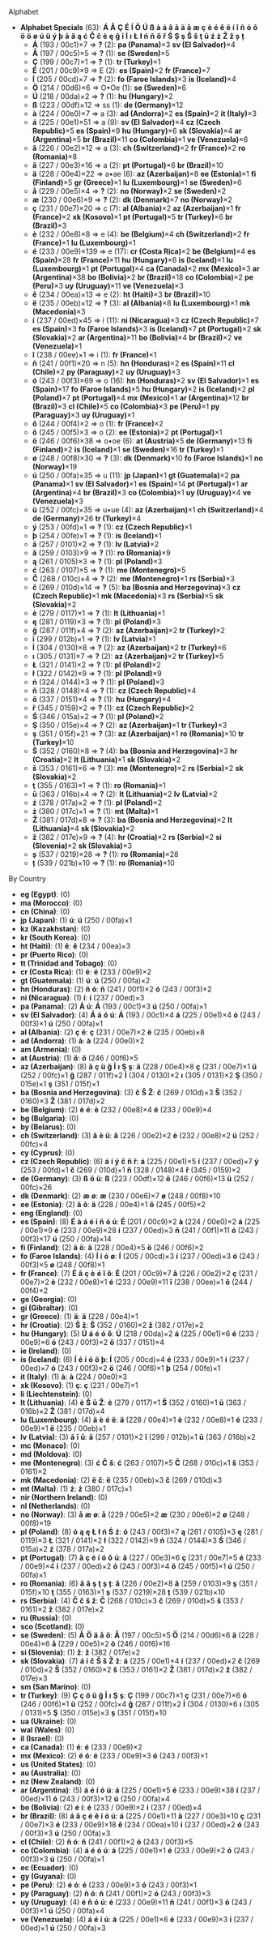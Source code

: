 Alphabet

- **Alphabet Specials** (63):  **Á**  **Å**  **Ç**  **É**  **Í**  **Ö**  **Ú**  **ß**  **à**  **á**  **â**  **ã**  **ä**  **å**  **æ**  **ç**  **è**  **é**  **ê**  **ë**  **í**  **î**  **ñ**  **ó**  **ô**  **õ**  **ö**  **ø**  **ú**  **ü**  **ý**  **þ**  **ā**  **ă**  **ą**  **ć**  **Č**  **č**  **ė**  **ę**  **ğ**  **ī**  **İ**  **ı**  **Ł**  **ł**  **ń**  **ň**  **ő**  **ř**  **Ś**  **Ş**  **ş**  **Š**  **š**  **ţ**  **ū**  **ź**  **ż**  **Ž**  **ž**  **ș**  **ț** 
  - **Á** (193 / 00c1)×7 ⇒ **?** (2):  **pa (Panama)**<!-- -->×3 **sv (El Salvador)**<!-- -->×4
  - **Å** (197 / 00c5)×5 ⇒ **?** (1):  **se (Sweden)**<!-- -->×5
  - **Ç** (199 / 00c7)×1 ⇒ **?** (1):  **tr (Turkey)**<!-- -->×1
  - **É** (201 / 00c9)×9 ⇒ E (2):  **es (Spain)**<!-- -->×2 **fr (France)**<!-- -->×7
  - **Í** (205 / 00cd)×7 ⇒ **?** (2):  **fo (Faroe Islands)**<!-- -->×3 **is (Iceland)**<!-- -->×4
  - **Ö** (214 / 00d6)×6 ⇒ O•Oe (1):  **se (Sweden)**<!-- -->×6
  - **Ú** (218 / 00da)×2 ⇒ **?** (1):  **hu (Hungary)**<!-- -->×2
  - **ß** (223 / 00df)×12 ⇒ ss (1):  **de (Germany)**<!-- -->×12
  - **à** (224 / 00e0)×7 ⇒ a (3):  **ad (Andorra)**<!-- -->×2 **es (Spain)**<!-- -->×2 **it (Italy)**<!-- -->×3
  - **á** (225 / 00e1)×51 ⇒ a (9):  **sv (El Salvador)**<!-- -->×4 **cz (Czech Republic)**<!-- -->×5 **es (Spain)**<!-- -->×9 **hu (Hungary)**<!-- -->×6 **sk (Slovakia)**<!-- -->×4 **ar (Argentina)**<!-- -->×5 **br (Brazil)**<!-- -->×11 **co (Colombia)**<!-- -->×1 **ve (Venezuela)**<!-- -->×6
  - **â** (226 / 00e2)×12 ⇒ a (3):  **ch (Switzerland)**<!-- -->×2 **fr (France)**<!-- -->×2 **ro (Romania)**<!-- -->×8
  - **ã** (227 / 00e3)×16 ⇒ a (2):  **pt (Portugal)**<!-- -->×6 **br (Brazil)**<!-- -->×10
  - **ä** (228 / 00e4)×22 ⇒ a•ae (6):  **az (Azerbaijan)**<!-- -->×8 **ee (Estonia)**<!-- -->×1 **fi (Finland)**<!-- -->×5 **gr (Greece)**<!-- -->×1 **lu (Luxembourg)**<!-- -->×1 **se (Sweden)**<!-- -->×6
  - **å** (229 / 00e5)×4 ⇒ **?** (2):  **no (Norway)**<!-- -->×2 **se (Sweden)**<!-- -->×2
  - **æ** (230 / 00e6)×9 ⇒ **?** (2):  **dk (Denmark)**<!-- -->×7 **no (Norway)**<!-- -->×2
  - **ç** (231 / 00e7)×20 ⇒ c (7):  **al (Albania)**<!-- -->×2 **az (Azerbaijan)**<!-- -->×1 **fr (France)**<!-- -->×2 **xk (Kosovo)**<!-- -->×1 **pt (Portugal)**<!-- -->×5 **tr (Turkey)**<!-- -->×6 **br (Brazil)**<!-- -->×3
  - **è** (232 / 00e8)×8 ⇒ e (4):  **be (Belgium)**<!-- -->×4 **ch (Switzerland)**<!-- -->×2 **fr (France)**<!-- -->×1 **lu (Luxembourg)**<!-- -->×1
  - **é** (233 / 00e9)×139 ⇒ e (17):  **cr (Costa Rica)**<!-- -->×2 **be (Belgium)**<!-- -->×4 **es (Spain)**<!-- -->×28 **fr (France)**<!-- -->×11 **hu (Hungary)**<!-- -->×6 **is (Iceland)**<!-- -->×1 **lu (Luxembourg)**<!-- -->×1 **pt (Portugal)**<!-- -->×4 **ca (Canada)**<!-- -->×2 **mx (Mexico)**<!-- -->×3 **ar (Argentina)**<!-- -->×38 **bo (Bolivia)**<!-- -->×2 **br (Brazil)**<!-- -->×18 **co (Colombia)**<!-- -->×2 **pe (Peru)**<!-- -->×3 **uy (Uruguay)**<!-- -->×11 **ve (Venezuela)**<!-- -->×3
  - **ê** (234 / 00ea)×13 ⇒ e (2):  **ht (Haiti)**<!-- -->×3 **br (Brazil)**<!-- -->×10
  - **ë** (235 / 00eb)×12 ⇒ **?** (3):  **al (Albania)**<!-- -->×8 **lu (Luxembourg)**<!-- -->×1 **mk (Macedonia)**<!-- -->×3
  - **í** (237 / 00ed)×45 ⇒ i (11):  **ni (Nicaragua)**<!-- -->×3 **cz (Czech Republic)**<!-- -->×7 **es (Spain)**<!-- -->×3 **fo (Faroe Islands)**<!-- -->×3 **is (Iceland)**<!-- -->×7 **pt (Portugal)**<!-- -->×2 **sk (Slovakia)**<!-- -->×2 **ar (Argentina)**<!-- -->×11 **bo (Bolivia)**<!-- -->×4 **br (Brazil)**<!-- -->×2 **ve (Venezuela)**<!-- -->×1
  - **î** (238 / 00ee)×1 ⇒ i (1):  **fr (France)**<!-- -->×1
  - **ñ** (241 / 00f1)×20 ⇒ n (5):  **hn (Honduras)**<!-- -->×2 **es (Spain)**<!-- -->×11 **cl (Chile)**<!-- -->×2 **py (Paraguay)**<!-- -->×2 **uy (Uruguay)**<!-- -->×3
  - **ó** (243 / 00f3)×69 ⇒ o (16):  **hn (Honduras)**<!-- -->×2 **sv (El Salvador)**<!-- -->×1 **es (Spain)**<!-- -->×17 **fo (Faroe Islands)**<!-- -->×5 **hu (Hungary)**<!-- -->×2 **is (Iceland)**<!-- -->×2 **pl (Poland)**<!-- -->×7 **pt (Portugal)**<!-- -->×4 **mx (Mexico)**<!-- -->×1 **ar (Argentina)**<!-- -->×12 **br (Brazil)**<!-- -->×3 **cl (Chile)**<!-- -->×5 **co (Colombia)**<!-- -->×3 **pe (Peru)**<!-- -->×1 **py (Paraguay)**<!-- -->×3 **uy (Uruguay)**<!-- -->×1
  - **ô** (244 / 00f4)×2 ⇒ o (1):  **fr (France)**<!-- -->×2
  - **õ** (245 / 00f5)×3 ⇒ o (2):  **ee (Estonia)**<!-- -->×2 **pt (Portugal)**<!-- -->×1
  - **ö** (246 / 00f6)×38 ⇒ o•oe (6):  **at (Austria)**<!-- -->×5 **de (Germany)**<!-- -->×13 **fi (Finland)**<!-- -->×2 **is (Iceland)**<!-- -->×1 **se (Sweden)**<!-- -->×16 **tr (Turkey)**<!-- -->×1
  - **ø** (248 / 00f8)×30 ⇒ **?** (3):  **dk (Denmark)**<!-- -->×10 **fo (Faroe Islands)**<!-- -->×1 **no (Norway)**<!-- -->×19
  - **ú** (250 / 00fa)×35 ⇒ u (11):  **jp (Japan)**<!-- -->×1 **gt (Guatemala)**<!-- -->×2 **pa (Panama)**<!-- -->×1 **sv (El Salvador)**<!-- -->×1 **es (Spain)**<!-- -->×14 **pt (Portugal)**<!-- -->×1 **ar (Argentina)**<!-- -->×4 **br (Brazil)**<!-- -->×3 **co (Colombia)**<!-- -->×1 **uy (Uruguay)**<!-- -->×4 **ve (Venezuela)**<!-- -->×3
  - **ü** (252 / 00fc)×35 ⇒ u•ue (4):  **az (Azerbaijan)**<!-- -->×1 **ch (Switzerland)**<!-- -->×4 **de (Germany)**<!-- -->×26 **tr (Turkey)**<!-- -->×4
  - **ý** (253 / 00fd)×1 ⇒ **?** (1):  **cz (Czech Republic)**<!-- -->×1
  - **þ** (254 / 00fe)×1 ⇒ **?** (1):  **is (Iceland)**<!-- -->×1
  - **ā** (257 / 0101)×2 ⇒ **?** (1):  **lv (Latvia)**<!-- -->×2
  - **ă** (259 / 0103)×9 ⇒ **?** (1):  **ro (Romania)**<!-- -->×9
  - **ą** (261 / 0105)×3 ⇒ **?** (1):  **pl (Poland)**<!-- -->×3
  - **ć** (263 / 0107)×5 ⇒ **?** (1):  **me (Montenegro)**<!-- -->×5
  - **Č** (268 / 010c)×4 ⇒ **?** (2):  **me (Montenegro)**<!-- -->×1 **rs (Serbia)**<!-- -->×3
  - **č** (269 / 010d)×14 ⇒ **?** (5):  **ba (Bosnia and Herzegovina)**<!-- -->×3 **cz (Czech Republic)**<!-- -->×1 **mk (Macedonia)**<!-- -->×3 **rs (Serbia)**<!-- -->×5 **sk (Slovakia)**<!-- -->×2
  - **ė** (279 / 0117)×1 ⇒ **?** (1):  **lt (Lithuania)**<!-- -->×1
  - **ę** (281 / 0119)×3 ⇒ **?** (1):  **pl (Poland)**<!-- -->×3
  - **ğ** (287 / 011f)×4 ⇒ **?** (2):  **az (Azerbaijan)**<!-- -->×2 **tr (Turkey)**<!-- -->×2
  - **ī** (299 / 012b)×1 ⇒ **?** (1):  **lv (Latvia)**<!-- -->×1
  - **İ** (304 / 0130)×8 ⇒ **?** (2):  **az (Azerbaijan)**<!-- -->×2 **tr (Turkey)**<!-- -->×6
  - **ı** (305 / 0131)×7 ⇒ **?** (2):  **az (Azerbaijan)**<!-- -->×2 **tr (Turkey)**<!-- -->×5
  - **Ł** (321 / 0141)×2 ⇒ **?** (1):  **pl (Poland)**<!-- -->×2
  - **ł** (322 / 0142)×9 ⇒ **?** (1):  **pl (Poland)**<!-- -->×9
  - **ń** (324 / 0144)×3 ⇒ **?** (1):  **pl (Poland)**<!-- -->×3
  - **ň** (328 / 0148)×4 ⇒ **?** (1):  **cz (Czech Republic)**<!-- -->×4
  - **ő** (337 / 0151)×4 ⇒ **?** (1):  **hu (Hungary)**<!-- -->×4
  - **ř** (345 / 0159)×2 ⇒ **?** (1):  **cz (Czech Republic)**<!-- -->×2
  - **Ś** (346 / 015a)×2 ⇒ **?** (1):  **pl (Poland)**<!-- -->×2
  - **Ş** (350 / 015e)×4 ⇒ **?** (2):  **az (Azerbaijan)**<!-- -->×1 **tr (Turkey)**<!-- -->×3
  - **ş** (351 / 015f)×21 ⇒ **?** (3):  **az (Azerbaijan)**<!-- -->×1 **ro (Romania)**<!-- -->×10 **tr (Turkey)**<!-- -->×10
  - **Š** (352 / 0160)×8 ⇒ **?** (4):  **ba (Bosnia and Herzegovina)**<!-- -->×3 **hr (Croatia)**<!-- -->×2 **lt (Lithuania)**<!-- -->×1 **sk (Slovakia)**<!-- -->×2
  - **š** (353 / 0161)×6 ⇒ **?** (3):  **me (Montenegro)**<!-- -->×2 **rs (Serbia)**<!-- -->×2 **sk (Slovakia)**<!-- -->×2
  - **ţ** (355 / 0163)×1 ⇒ **?** (1):  **ro (Romania)**<!-- -->×1
  - **ū** (363 / 016b)×4 ⇒ **?** (2):  **lt (Lithuania)**<!-- -->×2 **lv (Latvia)**<!-- -->×2
  - **ź** (378 / 017a)×2 ⇒ **?** (1):  **pl (Poland)**<!-- -->×2
  - **ż** (380 / 017c)×1 ⇒ **?** (1):  **mt (Malta)**<!-- -->×1
  - **Ž** (381 / 017d)×8 ⇒ **?** (3):  **ba (Bosnia and Herzegovina)**<!-- -->×2 **lt (Lithuania)**<!-- -->×4 **sk (Slovakia)**<!-- -->×2
  - **ž** (382 / 017e)×9 ⇒ **?** (4):  **hr (Croatia)**<!-- -->×2 **rs (Serbia)**<!-- -->×2 **si (Slovenia)**<!-- -->×2 **sk (Slovakia)**<!-- -->×3
  - **ș** (537 / 0219)×28 ⇒ **?** (1):  **ro (Romania)**<!-- -->×28
  - **ț** (539 / 021b)×10 ⇒ **?** (1):  **ro (Romania)**<!-- -->×10


By Country


- **eg (Egypt)**:  (0)
- **ma (Morocco)**:  (0)
- **cn (China)**:  (0)
- **jp (Japan)**:  (1) **ú**:  **ú** (250 / 00fa)×1 
- **kz (Kazakhstan)**:  (0)
- **kr (South Korea)**:  (0)
- **ht (Haiti)**:  (1) **ê**:  **ê** (234 / 00ea)×3 
- **pr (Puerto Rico)**:  (0)
- **tt (Trinidad and Tobago)**:  (0)
- **cr (Costa Rica)**:  (1) **é**:  **é** (233 / 00e9)×2 
- **gt (Guatemala)**:  (1) **ú**:  **ú** (250 / 00fa)×2 
- **hn (Honduras)**:  (2) **ñ** **ó**:  **ñ** (241 / 00f1)×2  **ó** (243 / 00f3)×2 
- **ni (Nicaragua)**:  (1) **í**:  **í** (237 / 00ed)×3 
- **pa (Panama)**:  (2) **Á** **ú**:  **Á** (193 / 00c1)×3  **ú** (250 / 00fa)×1 
- **sv (El Salvador)**:  (4) **Á** **á** **ó** **ú**:  **Á** (193 / 00c1)×4  **á** (225 / 00e1)×4  **ó** (243 / 00f3)×1  **ú** (250 / 00fa)×1 
- **al (Albania)**:  (2) **ç** **ë**:  **ç** (231 / 00e7)×2  **ë** (235 / 00eb)×8 
- **ad (Andorra)**:  (1) **à**:  **à** (224 / 00e0)×2 
- **am (Armenia)**:  (0)
- **at (Austria)**:  (1) **ö**:  **ö** (246 / 00f6)×5 
- **az (Azerbaijan)**:  (8) **ä** **ç** **ü** **ğ** **İ** **ı** **Ş** **ş**:  **ä** (228 / 00e4)×8  **ç** (231 / 00e7)×1  **ü** (252 / 00fc)×1  **ğ** (287 / 011f)×2  **İ** (304 / 0130)×2  **ı** (305 / 0131)×2  **Ş** (350 / 015e)×1  **ş** (351 / 015f)×1 
- **ba (Bosnia and Herzegovina)**:  (3) **č** **Š** **Ž**:  **č** (269 / 010d)×3  **Š** (352 / 0160)×3  **Ž** (381 / 017d)×2 
- **be (Belgium)**:  (2) **è** **é**:  **è** (232 / 00e8)×4  **é** (233 / 00e9)×4 
- **bg (Bulgaria)**:  (0)
- **by (Belarus)**:  (0)
- **ch (Switzerland)**:  (3) **â** **è** **ü**:  **â** (226 / 00e2)×2  **è** (232 / 00e8)×2  **ü** (252 / 00fc)×4 
- **cy (Cyprus)**:  (0)
- **cz (Czech Republic)**:  (6) **á** **í** **ý** **č** **ň** **ř**:  **á** (225 / 00e1)×5  **í** (237 / 00ed)×7  **ý** (253 / 00fd)×1  **č** (269 / 010d)×1  **ň** (328 / 0148)×4  **ř** (345 / 0159)×2 
- **de (Germany)**:  (3) **ß** **ö** **ü**:  **ß** (223 / 00df)×12  **ö** (246 / 00f6)×13  **ü** (252 / 00fc)×26 
- **dk (Denmark)**:  (2) **æ** **ø**:  **æ** (230 / 00e6)×7  **ø** (248 / 00f8)×10 
- **ee (Estonia)**:  (2) **ä** **õ**:  **ä** (228 / 00e4)×1  **õ** (245 / 00f5)×2 
- **eng (England)**:  (0)
- **es (Spain)**:  (8) **É** **à** **á** **é** **í** **ñ** **ó** **ú**:  **É** (201 / 00c9)×2  **à** (224 / 00e0)×2  **á** (225 / 00e1)×9  **é** (233 / 00e9)×28  **í** (237 / 00ed)×3  **ñ** (241 / 00f1)×11  **ó** (243 / 00f3)×17  **ú** (250 / 00fa)×14 
- **fi (Finland)**:  (2) **ä** **ö**:  **ä** (228 / 00e4)×5  **ö** (246 / 00f6)×2 
- **fo (Faroe Islands)**:  (4) **Í** **í** **ó** **ø**:  **Í** (205 / 00cd)×3  **í** (237 / 00ed)×3  **ó** (243 / 00f3)×5  **ø** (248 / 00f8)×1 
- **fr (France)**:  (7) **É** **â** **ç** **è** **é** **î** **ô**:  **É** (201 / 00c9)×7  **â** (226 / 00e2)×2  **ç** (231 / 00e7)×2  **è** (232 / 00e8)×1  **é** (233 / 00e9)×11  **î** (238 / 00ee)×1  **ô** (244 / 00f4)×2 
- **ge (Georgia)**:  (0)
- **gi (Gibraltar)**:  (0)
- **gr (Greece)**:  (1) **ä**:  **ä** (228 / 00e4)×1 
- **hr (Croatia)**:  (2) **Š** **ž**:  **Š** (352 / 0160)×2  **ž** (382 / 017e)×2 
- **hu (Hungary)**:  (5) **Ú** **á** **é** **ó** **ő**:  **Ú** (218 / 00da)×2  **á** (225 / 00e1)×6  **é** (233 / 00e9)×6  **ó** (243 / 00f3)×2  **ő** (337 / 0151)×4 
- **ie (Ireland)**:  (0)
- **is (Iceland)**:  (6) **Í** **é** **í** **ó** **ö** **þ**:  **Í** (205 / 00cd)×4  **é** (233 / 00e9)×1  **í** (237 / 00ed)×7  **ó** (243 / 00f3)×2  **ö** (246 / 00f6)×1  **þ** (254 / 00fe)×1 
- **it (Italy)**:  (1) **à**:  **à** (224 / 00e0)×3 
- **xk (Kosovo)**:  (1) **ç**:  **ç** (231 / 00e7)×1 
- **li (Liechtenstein)**:  (0)
- **lt (Lithuania)**:  (4) **ė** **Š** **ū** **Ž**:  **ė** (279 / 0117)×1  **Š** (352 / 0160)×1  **ū** (363 / 016b)×2  **Ž** (381 / 017d)×4 
- **lu (Luxembourg)**:  (4) **ä** **è** **é** **ë**:  **ä** (228 / 00e4)×1  **è** (232 / 00e8)×1  **é** (233 / 00e9)×1  **ë** (235 / 00eb)×1 
- **lv (Latvia)**:  (3) **ā** **ī** **ū**:  **ā** (257 / 0101)×2  **ī** (299 / 012b)×1  **ū** (363 / 016b)×2 
- **mc (Monaco)**:  (0)
- **md (Moldova)**:  (0)
- **me (Montenegro)**:  (3) **ć** **Č** **š**:  **ć** (263 / 0107)×5  **Č** (268 / 010c)×1  **š** (353 / 0161)×2 
- **mk (Macedonia)**:  (2) **ë** **č**:  **ë** (235 / 00eb)×3  **č** (269 / 010d)×3 
- **mt (Malta)**:  (1) **ż**:  **ż** (380 / 017c)×1 
- **nir (Northern Ireland)**:  (0)
- **nl (Netherlands)**:  (0)
- **no (Norway)**:  (3) **å** **æ** **ø**:  **å** (229 / 00e5)×2  **æ** (230 / 00e6)×2  **ø** (248 / 00f8)×19 
- **pl (Poland)**:  (8) **ó** **ą** **ę** **Ł** **ł** **ń** **Ś** **ź**:  **ó** (243 / 00f3)×7  **ą** (261 / 0105)×3  **ę** (281 / 0119)×3  **Ł** (321 / 0141)×2  **ł** (322 / 0142)×9  **ń** (324 / 0144)×3  **Ś** (346 / 015a)×2  **ź** (378 / 017a)×2 
- **pt (Portugal)**:  (7) **ã** **ç** **é** **í** **ó** **õ** **ú**:  **ã** (227 / 00e3)×6  **ç** (231 / 00e7)×5  **é** (233 / 00e9)×4  **í** (237 / 00ed)×2  **ó** (243 / 00f3)×4  **õ** (245 / 00f5)×1  **ú** (250 / 00fa)×1 
- **ro (Romania)**:  (6) **â** **ă** **ş** **ţ** **ș** **ț**:  **â** (226 / 00e2)×8  **ă** (259 / 0103)×9  **ş** (351 / 015f)×10  **ţ** (355 / 0163)×1  **ș** (537 / 0219)×28  **ț** (539 / 021b)×10 
- **rs (Serbia)**:  (4) **Č** **č** **š** **ž**:  **Č** (268 / 010c)×3  **č** (269 / 010d)×5  **š** (353 / 0161)×2  **ž** (382 / 017e)×2 
- **ru (Russia)**:  (0)
- **sco (Scotland)**:  (0)
- **se (Sweden)**:  (5) **Å** **Ö** **ä** **å** **ö**:  **Å** (197 / 00c5)×5  **Ö** (214 / 00d6)×6  **ä** (228 / 00e4)×6  **å** (229 / 00e5)×2  **ö** (246 / 00f6)×16 
- **si (Slovenia)**:  (1) **ž**:  **ž** (382 / 017e)×2 
- **sk (Slovakia)**:  (7) **á** **í** **č** **Š** **š** **Ž** **ž**:  **á** (225 / 00e1)×4  **í** (237 / 00ed)×2  **č** (269 / 010d)×2  **Š** (352 / 0160)×2  **š** (353 / 0161)×2  **Ž** (381 / 017d)×2  **ž** (382 / 017e)×3 
- **sm (San Marino)**:  (0)
- **tr (Turkey)**:  (9) **Ç** **ç** **ö** **ü** **ğ** **İ** **ı** **Ş** **ş**:  **Ç** (199 / 00c7)×1  **ç** (231 / 00e7)×6  **ö** (246 / 00f6)×1  **ü** (252 / 00fc)×4  **ğ** (287 / 011f)×2  **İ** (304 / 0130)×6  **ı** (305 / 0131)×5  **Ş** (350 / 015e)×3  **ş** (351 / 015f)×10 
- **ua (Ukraine)**:  (0)
- **wal (Wales)**:  (0)
- **il (Israel)**:  (0)
- **ca (Canada)**:  (1) **é**:  **é** (233 / 00e9)×2 
- **mx (Mexico)**:  (2) **é** **ó**:  **é** (233 / 00e9)×3  **ó** (243 / 00f3)×1 
- **us (United States)**:  (0)
- **au (Australia)**:  (0)
- **nz (New Zealand)**:  (0)
- **ar (Argentina)**:  (5) **á** **é** **í** **ó** **ú**:  **á** (225 / 00e1)×5  **é** (233 / 00e9)×38  **í** (237 / 00ed)×11  **ó** (243 / 00f3)×12  **ú** (250 / 00fa)×4 
- **bo (Bolivia)**:  (2) **é** **í**:  **é** (233 / 00e9)×2  **í** (237 / 00ed)×4 
- **br (Brazil)**:  (8) **á** **ã** **ç** **é** **ê** **í** **ó** **ú**:  **á** (225 / 00e1)×11  **ã** (227 / 00e3)×10  **ç** (231 / 00e7)×3  **é** (233 / 00e9)×18  **ê** (234 / 00ea)×10  **í** (237 / 00ed)×2  **ó** (243 / 00f3)×3  **ú** (250 / 00fa)×3 
- **cl (Chile)**:  (2) **ñ** **ó**:  **ñ** (241 / 00f1)×2  **ó** (243 / 00f3)×5 
- **co (Colombia)**:  (4) **á** **é** **ó** **ú**:  **á** (225 / 00e1)×1  **é** (233 / 00e9)×2  **ó** (243 / 00f3)×3  **ú** (250 / 00fa)×1 
- **ec (Ecuador)**:  (0)
- **gy (Guyana)**:  (0)
- **pe (Peru)**:  (2) **é** **ó**:  **é** (233 / 00e9)×3  **ó** (243 / 00f3)×1 
- **py (Paraguay)**:  (2) **ñ** **ó**:  **ñ** (241 / 00f1)×2  **ó** (243 / 00f3)×3 
- **uy (Uruguay)**:  (4) **é** **ñ** **ó** **ú**:  **é** (233 / 00e9)×11  **ñ** (241 / 00f1)×3  **ó** (243 / 00f3)×1  **ú** (250 / 00fa)×4 
- **ve (Venezuela)**:  (4) **á** **é** **í** **ú**:  **á** (225 / 00e1)×6  **é** (233 / 00e9)×3  **í** (237 / 00ed)×1  **ú** (250 / 00fa)×3 




